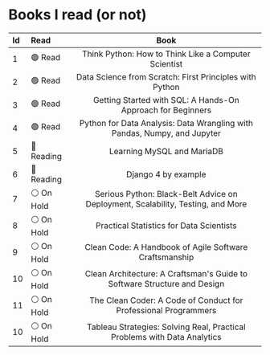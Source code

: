 # Books I read (or not)
<!-- 
1. Think Python: How to Think Like a Computer Scientist [Read]
2. Data Science from Scratch: First Principles with Python [Read]
3. Learning MySQL and MariaDB [Reading]
4. Serious Python: Black-Belt Advice on Deployment, Scalability, Testing, and More [On Hold]
5. Practical Statistics for Data Scientists [On Hold]
6. Clean Code: A Handbook of Agile Software Craftsmanship [On Hold]
7. Clean Architecture: A Craftsman's Guide to Software Structure and Design [On Hold]  -->

Id|Read|Book
:--|:--|:--:
1  | 🟢  Read   | Think Python: How to Think Like a Computer Scientist
2  | 🟢  Read   | Data Science from Scratch: First Principles with Python
3  | 🟢  Read   | Getting Started with SQL: A Hands-On Approach for Beginners
4  | 🟢  Read   | Python for Data Analysis: Data Wrangling with Pandas, Numpy, and Jupyter
5  | 🔵 Reading | Learning MySQL and MariaDB
6  | 🔵 Reading | Django 4 by example
7  | ⚪️ On Hold | Serious Python: Black-Belt Advice on Deployment, Scalability, Testing, and More
8  | ⚪️ On Hold | Practical Statistics for Data Scientists
9  | ⚪️ On Hold | Clean Code: A Handbook of Agile Software Craftsmanship
10 | ⚪️ On Hold | Clean Architecture: A Craftsman's Guide to Software Structure and Design
11 | ⚪️ On Hold | The Clean Coder: A Code of Conduct for Professional Programmers
10 | ⚪️ On Hold | Tableau Strategies: Solving Real, Practical Problems with Data Analytics


<!-- :white_check_mark:| :heavy_check_mark: ✅✔️☑️

🔘🔴🟠🟡🟢🔵🟣⚫️⚪️🟤 -->
